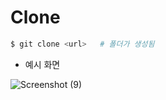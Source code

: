 # Clone

```bash
$ git clone <url>	# 폴더가 생성됨
```

* 예시 화면

![Screenshot (9)](C:/Users/hajae/OneDrive/%EC%82%AC%EC%A7%84/Screenshots/Screenshot%20(9).png)


